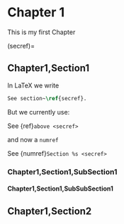 # Chapter 1

This is my first Chapter

(secref)=
## Chapter1,Section1

In LaTeX we write

```tex
See section~\ref{secref}.
```

But we currently use:

See {ref}`above <secref>`

and now a `numref`

See {numref}`Section %s <secref>`

### Chapter1,Section1,SubSection1

#### Chapter1,Section1,SubSubSection1

## Chapter1,Section2

